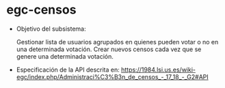 # egc-censos

* Objetivo del subsistema:

  Gestionar lista de usuarios agrupados en quienes pueden votar o no en una determinada votación.
  Crear nuevos censos cada vez que se genere una determinada votación.
  
* Especificación de la API descrita en: https://1984.lsi.us.es/wiki-egc/index.php/Administraci%C3%B3n_de_censos_-_17_18_-_G2#API
